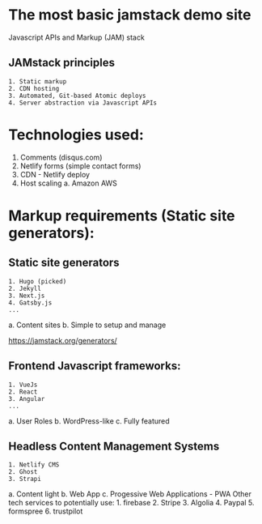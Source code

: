 # The most basic jamstack demo site
Javascript APIs and Markup (JAM) stack

## JAMstack principles
    1. Static markup
    2. CDN hosting
    3. Automated, Git-based Atomic deploys
    4. Server abstraction via Javascript APIs

# Technologies used:
1. Comments (disqus.com)
2. Netlify forms (simple contact forms)
3. CDN - Netlify deploy
4. Host scaling
    a. Amazon AWS

# Markup requirements (Static site generators):
## Static site generators
    1. Hugo (picked)
    2. Jekyll
    3. Next.js
    4. Gatsby.js
    ...
a. Content sites
b. Simple to setup and manage 

https://jamstack.org/generators/



## Frontend Javascript frameworks:
    1. VueJs
    2. React
    3. Angular
    ...
a. User Roles
b. WordPress-like
c. Fully featured

## Headless Content Management Systems
    1. Netlify CMS
    2. Ghost
    3. Strapi
a. Content light
b. Web App
c. Progessive Web Applications - PWA 
Other tech services to potentially use:
    1. firebase
    2. Stripe
    3. Algolia
    4. Paypal
    5. formspree
    6. trustpilot


